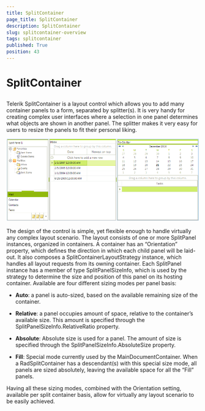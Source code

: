 ```yaml
---
title: SplitContainer
page_title: SplitContainer
description: SplitContainer
slug: splitcontainer-overview
tags: splitcontainer
published: True
position: 43
---
```


# SplitContainer



## 

Telerik SplitContainer is a layout control which allows you to add many container panels to a form, separated by splitter(s). It is very handy for creating complex user interfaces where a selection in one panel determines what objects are shown in another panel. The splitter makes it very easy for users to resize the panels to fit their personal liking.

![splitcontainer-overview 001](images/splitcontainer-overview001.png)

The design of the control is simple, yet flexible enough to handle virtually any complex layout scenario. The layout consists of one or more SplitPanel instances, organized in containers. A container has an “Orientation” property, which defines the direction in which each child panel will be laid-out. It also composes a SplitContainerLayoutStrategy instance, which handles all layout requests from its owning container. Each SplitPanel instance has a member of type SplitPanelSizeInfo, which is used by the strategy to determine the size and position of this panel on its hosting container. Available are four different sizing modes per panel basis:

* __Auto__: a panel is auto-sized, based on the available remaining size of the container.

* __Relative__: a panel occupies amount of space, relative to the container’s available size. This amount is specified through the SplitPanelSizeInfo.RelativeRatio property.

* __Absolute__: Absolute size is used for a panel. The amount of size is specified through the SplitPanelSizeInfo.AbsoluteSize property.

* __Fill__: Special mode currently used by the MainDocumentContainer. When a RadSplitContainer has a descendant(s) with this special size mode, all panels are sized absolutely, leaving the available space for all the “Fill” panels.

Having all these sizing modes, combined with the Orientation setting, available per split container basis, allow for virtually any layout scenario to be easily achieved.




